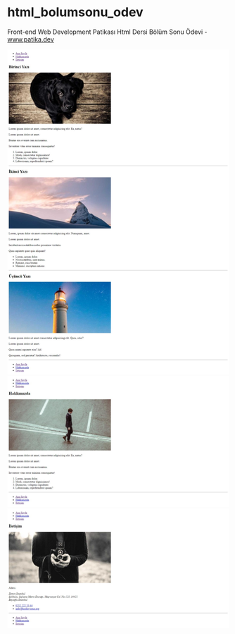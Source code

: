 # html_bolumsonu_odev
Front-end Web Development Patikası Html Dersi Bölüm Sonu Ödevi - www.patika.dev

![IMAGE](./img/index.jpeg)
![IMAGE](./img/about.jpeg)
![IMAGE](./img/contact.jpeg)